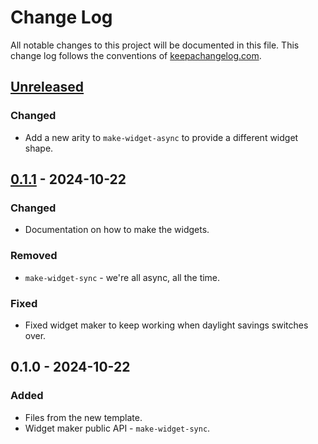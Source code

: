 # Change Log
All notable changes to this project will be documented in this file. This change log follows the conventions of [keepachangelog.com](http://keepachangelog.com/).

## [Unreleased]
### Changed
- Add a new arity to `make-widget-async` to provide a different widget shape.

## [0.1.1] - 2024-10-22
### Changed
- Documentation on how to make the widgets.

### Removed
- `make-widget-sync` - we're all async, all the time.

### Fixed
- Fixed widget maker to keep working when daylight savings switches over.

## 0.1.0 - 2024-10-22
### Added
- Files from the new template.
- Widget maker public API - `make-widget-sync`.

[Unreleased]: https://sourcehost.site/your-name/alphabet-cipher/compare/0.1.1...HEAD
[0.1.1]: https://sourcehost.site/your-name/alphabet-cipher/compare/0.1.0...0.1.1
